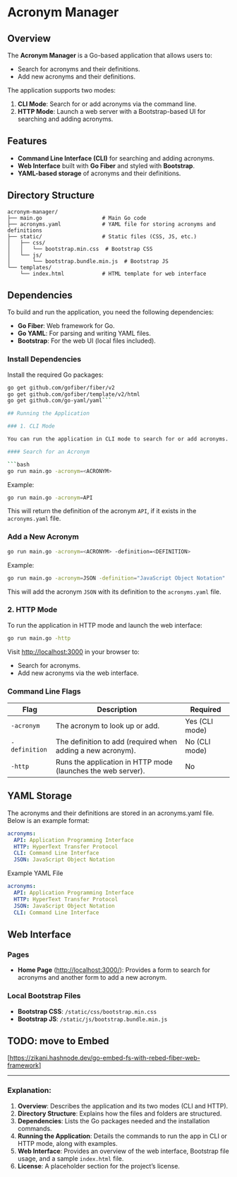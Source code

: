 # Acronym Manager

## Overview

The **Acronym Manager** is a Go-based application that allows users to:
- Search for acronyms and their definitions.
- Add new acronyms and their definitions.

The application supports two modes:
1. **CLI Mode**: Search for or add acronyms via the command line.
2. **HTTP Mode**: Launch a web server with a Bootstrap-based UI for searching and adding acronyms.

## Features

- **Command Line Interface (CLI)** for searching and adding acronyms.
- **Web Interface** built with **Go Fiber** and styled with **Bootstrap**.
- **YAML-based storage** of acronyms and their definitions.

## Directory Structure

```plaintext
acronym-manager/
├── main.go                   # Main Go code
├── acronyms.yaml             # YAML file for storing acronyms and definitions
├── static/                   # Static files (CSS, JS, etc.)
│   ├── css/
│   │   └── bootstrap.min.css  # Bootstrap CSS
│   └── js/
│       └── bootstrap.bundle.min.js  # Bootstrap JS
└── templates/
    └── index.html            # HTML template for web interface
```

## Dependencies

To build and run the application, you need the following dependencies:

- **Go Fiber**: Web framework for Go.
- **Go YAML**: For parsing and writing YAML files.
- **Bootstrap**: For the web UI (local files included).

### Install Dependencies

Install the required Go packages:

```bash
go get github.com/gofiber/fiber/v2
go get github.com/gofiber/template/v2/html
go get github.com/go-yaml/yaml```

## Running the Application

### 1. CLI Mode

You can run the application in CLI mode to search for or add acronyms.

#### Search for an Acronym

```bash
go run main.go -acronym=<ACRONYM>
```

Example:
```bash
go run main.go -acronym=API
```

This will return the definition of the acronym `API`, if it exists in the `acronyms.yaml` file.

### Add a New Acronym

```bash
go run main.go -acronym=<ACRONYM> -definition=<DEFINITION>
```
Example:

```bash
go run main.go -acronym=JSON -definition="JavaScript Object Notation"
```
This will add the acronym `JSON` with its definition to the `acronyms.yaml` file.

### 2. HTTP Mode

To run the application in HTTP mode and launch the web interface:

```bash
go run main.go -http
```

Visit [http://localhost:3000](http://localhost:3000) in your browser to:

- Search for acronyms.
- Add new acronyms via the web interface.

### Command Line Flags

| Flag         | Description                                               | Required        |
| ------------ | --------------------------------------------------------- | --------------- |
| `-acronym`   | The acronym to look up or add.                            | Yes (CLI mode)  |
| `-definition`| The definition to add (required when adding a new acronym).| No (CLI mode)   |
| `-http`      | Runs the application in HTTP mode (launches the web server).| No             |

## YAML Storage
The acronyms and their definitions are stored in an acronyms.yaml file. Below is an example format:

```yaml
acronyms:
  API: Application Programming Interface
  HTTP: HyperText Transfer Protocol
  CLI: Command Line Interface
  JSON: JavaScript Object Notation
```

Example YAML File

```yaml
acronyms:
  API: Application Programming Interface
  HTTP: HyperText Transfer Protocol
  JSON: JavaScript Object Notation
  CLI: Command Line Interface
  ```

## Web Interface

### Pages

- **Home Page** ([http://localhost:3000/](http://localhost:3000/)): Provides a form to search for acronyms and another form to add a new acronym.

### Local Bootstrap Files

- **Bootstrap CSS**: `/static/css/bootstrap.min.css`
- **Bootstrap JS**: `/static/js/bootstrap.bundle.min.js`

## TODO: move to Embed 
[https://zikani.hashnode.dev/go-embed-fs-with-rebed-fiber-web-framework]


---

### Explanation:

1. **Overview**: Describes the application and its two modes (CLI and HTTP).
2. **Directory Structure**: Explains how the files and folders are structured.
3. **Dependencies**: Lists the Go packages needed and the installation commands.
4. **Running the Application**: Details the commands to run the app in CLI or HTTP mode, along with examples.
5. **Web Interface**: Provides an overview of the web interface, Bootstrap file usage, and a sample `index.html` file.
6. **License**: A placeholder section for the project’s license.